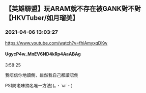 ## 【英雄聯盟】玩ARAM就不存在被GANK對不對【HKVTuber/如月瑠美】
### 2021-04-06 13:03:27
https://www.youtube.com/watch?v=fhiAmyxqDKw
#### UgycP4w_MnEV6ND4kRp4AaABAg
3:58:25

我唔信你地讀倒，雖然我自己都讀唔倒

PS(防老味摘名唯一方法)(。・`ω´・)

